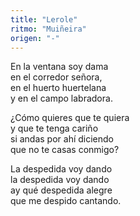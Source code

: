 ```yaml
---
title: "Lerole"
ritmo: "Muiñeira"
origen: "-"
---
```


En la ventana soy dama<br>en el corredor señora,<br>en el huerto huertelana<br>y en el campo labradora.

¿Cómo quieres que te quiera<br>y que te tenga cariño<br>si andas por ahí diciendo<br>que no te casas conmigo?

La despedida voy dando<br>la despedida voy dando<br>ay qué despedida alegre<br>que me despido cantando.